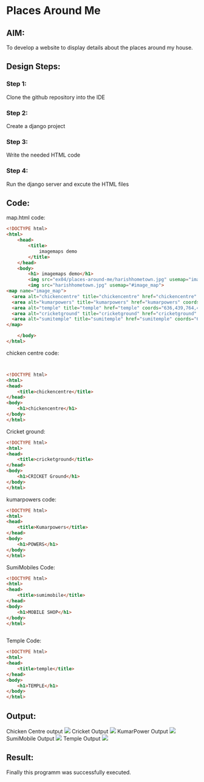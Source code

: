 # Places Around Me
## AIM:
To develop a website to display details about the places around my house.

## Design Steps:

### Step 1:
Clone the github repository into the IDE
### Step 2:
Create a django project
### Step 3:
Write the needed HTML code
### Step 4:
Run the django server and excute the HTML files

## Code:
map.html code:
```html
<!DOCTYPE html>
<html>
    <head>
        <title>
            imagemaps demo
        </title>
    </head>
    <body>
        <h1> imagemaps demo</h1>
        <img src="ex04/places-around-me/harishhometown.jpg" usemap="image.map">
        <img src="harishhometown.jpg" usemap="#image_map">
<map name="image_map">
  <area alt="chickencentre" title="chickencentre" href="chickencentre" coords="584,97,36" shape="circle">
  <area alt="kumarpowers" title="kumarpowers" href="kumarpowers" coords="645,270,53" shape="circle">
  <area alt="temple" title="temple" href="temple" coords="636,439,764,497" shape="rect">
  <area alt="cricketground" title="cricketground" href="cricketground" coords="258,383,408,439" shape="rect">
  <area alt="sumitemple" title="sumitemple" href="sumitemple" coords="668,596,769,631" shape="rect">
</map>

    </body>
</html>
```
chicken centre code:
```html


<!DOCTYPE html>
<html>
<head>
    <title>chickencentre</title>
</head>
<body>
    <h1>chickencentre</h1>
</body>
</html>
```
Cricket ground:
```html
<!DOCTYPE html>
<html>
<head>
    <title>cricketground</title>
</head>
<body>
    <h1>CRICKET Ground</h1> 
</body>
</html>
```
kumarpowers code:
```html
<!DOCTYPE html>
<html>
<head>
    <title>Kumarpowers</title>
</head>
<body>
    <h1>POWERS</h1>
</body>
</html>

```
SumiMobiles Code:
```html
<!DOCTYPE html>
<html>
<head>
    <title>sumimobile</title>
</head>
<body>
    <h1>MOBILE SHOP</h1>
</body>
</html>
 
```
Temple Code:
```html
<!DOCTYPE html>
<html>
<head>
    <title>temple</title>
</head>
<body>
    <h1>TEMPLE</h1>
</body>
</html>

```
## Output:
Chicken Centre output
![](./chicken.png)
Cricket Output 
![](./cricket.png)
KumarPower Output
![](./kumarpowers.png)
SumiMobile Output
![](./sumimobile.png)
Temple Output 
![](./temple.png)
## Result:
Finally this programm was successfully executed.